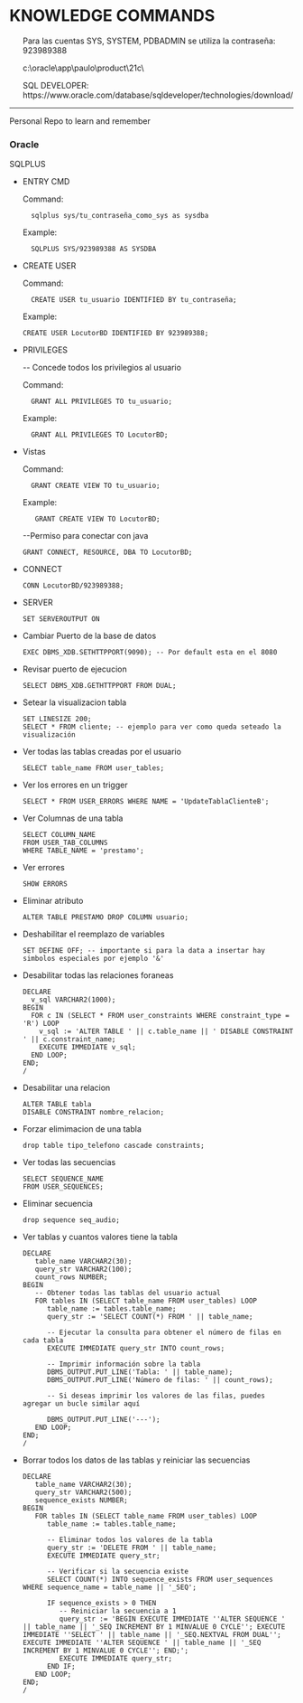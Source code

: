 # KNOWLEDGE COMMANDS
<p>
      <ol>Para las cuentas SYS, SYSTEM, PDBADMIN se utiliza la contraseña: 923989388</ol>
      <ol>c:\oracle\app\paulo\product\21c\</ol>
      <ol>SQL DEVELOPER: https://www.oracle.com/database/sqldeveloper/technologies/download/ </ol>
</p>

---

Personal Repo to learn and remember
### Oracle

SQLPLUS

<ul>
      
<li> ENTRY CMD </li>

Command: 
      
      sqlplus sys/tu_contraseña_como_sys as sysdba
      
Example:

      SQLPLUS SYS/923989388 AS SYSDBA
      
<li> CREATE USER </li>

Command: 
      
      CREATE USER tu_usuario IDENTIFIED BY tu_contraseña;
      
Example:

    CREATE USER LocutorBD IDENTIFIED BY 923989388;
    
<li> PRIVILEGES </li>

-- Concede todos los privilegios al usuario

Command: 

      GRANT ALL PRIVILEGES TO tu_usuario;
      
Example:

      GRANT ALL PRIVILEGES TO LocutorBD;
      
<li> Vistas </li>

Command: 

      GRANT CREATE VIEW TO tu_usuario;

 Example:
 
       GRANT CREATE VIEW TO LocutorBD;

--Permiso para conectar con java

    GRANT CONNECT, RESOURCE, DBA TO LocutorBD;

<li> CONNECT </li>

    CONN LocutorBD/923989388;

<li> SERVER </li>

    SET SERVEROUTPUT ON

<li> Cambiar Puerto de la base de datos </li>

    EXEC DBMS_XDB.SETHTTPPORT(9090); -- Por default esta en el 8080

<li> Revisar puerto de ejecucion </li>

    SELECT DBMS_XDB.GETHTTPPORT FROM DUAL;

<li> Setear la visualizacion tabla </li>

    SET LINESIZE 200;
    SELECT * FROM cliente; -- ejemplo para ver como queda seteado la visualización
    
<li> Ver todas las tablas creadas por el usuario </li>

    SELECT table_name FROM user_tables;
    
<li> Ver los errores en un trigger </li>

    SELECT * FROM USER_ERRORS WHERE NAME = 'UpdateTablaClienteB';
    
<li> Ver Columnas de una tabla </li>

    SELECT COLUMN_NAME
    FROM USER_TAB_COLUMNS
    WHERE TABLE_NAME = 'prestamo';
    
<li> Ver errores </li>

    SHOW ERRORS
    
<li> Eliminar atributo </li>

    ALTER TABLE PRESTAMO DROP COLUMN usuario;
    
<li> Deshabilitar el reemplazo de variables </li>

    SET DEFINE OFF; -- importante si para la data a insertar hay simbolos especiales por ejemplo '&'
    
<li> Desabilitar todas las relaciones foraneas </li>

    DECLARE
      v_sql VARCHAR2(1000);
    BEGIN
      FOR c IN (SELECT * FROM user_constraints WHERE constraint_type = 'R') LOOP
        v_sql := 'ALTER TABLE ' || c.table_name || ' DISABLE CONSTRAINT ' || c.constraint_name;
        EXECUTE IMMEDIATE v_sql;
      END LOOP;
    END;
    /
    
<li> Desabilitar una relacion </li>

    ALTER TABLE tabla
    DISABLE CONSTRAINT nombre_relacion;
    
<li> Forzar elimimacion de una tabla </li>  

    drop table tipo_telefono cascade constraints;
    
<li> Ver todas las secuencias </li>

    SELECT SEQUENCE_NAME
    FROM USER_SEQUENCES;
    
<li> Eliminar secuencia </li>

    drop sequence seq_audio;

<li> Ver tablas y cuantos valores tiene la tabla </li>

    DECLARE
       table_name VARCHAR2(30);
       query_str VARCHAR2(100);
       count_rows NUMBER;
    BEGIN
       -- Obtener todas las tablas del usuario actual
       FOR tables IN (SELECT table_name FROM user_tables) LOOP
          table_name := tables.table_name;
          query_str := 'SELECT COUNT(*) FROM ' || table_name;
    
          -- Ejecutar la consulta para obtener el número de filas en cada tabla
          EXECUTE IMMEDIATE query_str INTO count_rows;
    
          -- Imprimir información sobre la tabla
          DBMS_OUTPUT.PUT_LINE('Tabla: ' || table_name);
          DBMS_OUTPUT.PUT_LINE('Número de filas: ' || count_rows);
          
          -- Si deseas imprimir los valores de las filas, puedes agregar un bucle similar aquí
    
          DBMS_OUTPUT.PUT_LINE('---');
       END LOOP;
    END;
    /
    
<li> Borrar todos los datos de las tablas y reiniciar las secuencias </li>

    DECLARE
       table_name VARCHAR2(30);
       query_str VARCHAR2(500);
       sequence_exists NUMBER;
    BEGIN
       FOR tables IN (SELECT table_name FROM user_tables) LOOP
          table_name := tables.table_name;
          
          -- Eliminar todos los valores de la tabla
          query_str := 'DELETE FROM ' || table_name;
          EXECUTE IMMEDIATE query_str;
    
          -- Verificar si la secuencia existe
          SELECT COUNT(*) INTO sequence_exists FROM user_sequences WHERE sequence_name = table_name || '_SEQ';
    
          IF sequence_exists > 0 THEN
             -- Reiniciar la secuencia a 1
             query_str := 'BEGIN EXECUTE IMMEDIATE ''ALTER SEQUENCE ' || table_name || '_SEQ INCREMENT BY 1 MINVALUE 0 CYCLE''; EXECUTE IMMEDIATE ''SELECT ' || table_name || '_SEQ.NEXTVAL FROM DUAL''; EXECUTE IMMEDIATE ''ALTER SEQUENCE ' || table_name || '_SEQ INCREMENT BY 1 MINVALUE 0 CYCLE''; END;';
             EXECUTE IMMEDIATE query_str;
          END IF;
       END LOOP;
    END;
    /
    
</ul>
